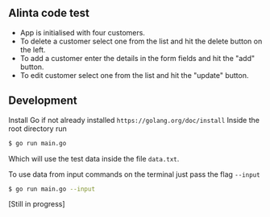 ## Alinta code test

* App is initialised with four customers.
* To delete a customer select one from the list and hit the delete button on the left.
* To add a customer enter the details in the form fields and hit the "add" button.
* To edit customer select one from the list and hit the "update" button.

## Development

Install Go if not already installed `https://golang.org/doc/install`
Inside the root directory run
```bash
$ go run main.go
```
Which will use the test data inside the file `data.txt`.

To use data from input commands on the terminal just pass the flag `--input`

```bash
$ go run main.go --input
```

[Still in progress]